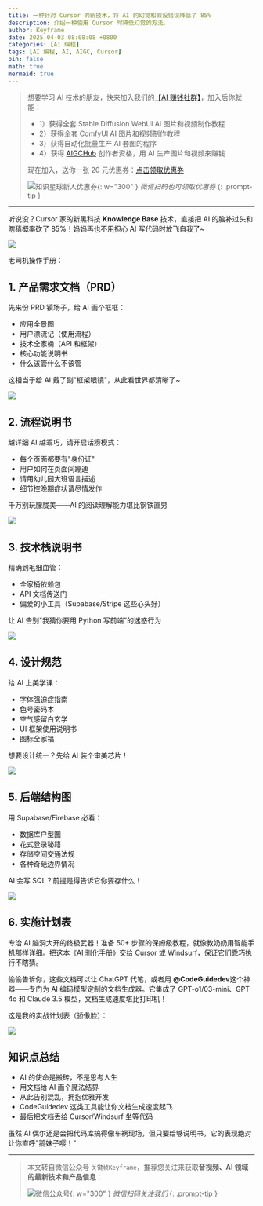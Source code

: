 ```yaml
---
title: 一种针对 Cursor 的新技术，将 AI 的幻觉和假设错误降低了 85%
description: 介绍一种使用 Cursor 时降低幻觉的方法。
author: Keyframe
date: 2025-04-03 08:08:08 +0800
categories: [AI 编程]
tags: [AI 编程, AI, AIGC, Cursor]
pin: false
math: true
mermaid: true
---
```




>想要学习 AI 技术的朋友，快来加入我们的<a href="https://t.zsxq.com/nd3Wj" target="_blank" rel="noopener noreferrer">【AI 赚钱社群】</a>，加入后你就能：
>
>- 1）获得全套 Stable Diffusion WebUI AI 图片和视频制作教程
>- 2）获得全套 ComfyUI AI 图片和视频制作教程
>- 3）获得自动化批量生产 AI 套图的程序
>- 4）获得 <a href="https://www.aigchub.ai" target="_blank" rel="noopener noreferrer">AIGCHub</a> 创作者资格，用 AI 生产图片和视频来赚钱
>
>现在加入，送你一张 20 元优惠券：<a href="https://t.zsxq.com/nd3Wj" target="_blank" rel="noopener noreferrer">点击领取优惠券</a>
>
>![知识星球新人优惠券](assets/img/aigc-zsxq-coupon.png){: w="300" }
>_微信扫码也可领取优惠券_
{: .prompt-tip }

---





听说没？Cursor 家的新黑科技 **Knowledge Base** 技术，直接把 AI 的脑补过头和瞎猜概率砍了 85%！妈妈再也不用担心 AI 写代码时放飞自我了~

![](assets/resource/aigc-programming/ckb-1.jpeg)

老司机操作手册：

## 1. 产品需求文档（PRD）



先来份 PRD 镇场子，给 AI 画个框框：

- 应用全景图  
- 用户漂流记（使用流程）  
- 技术全家桶（API 和框架）  
- 核心功能说明书  
- 什么该管什么不该管  

这相当于给 AI 戴了副"框架眼镜"，从此看世界都清晰了~  

![](assets/resource/aigc-programming/ckb-2.png)

## 2. 流程说明书

越详细 AI 越乖巧，请开启话痨模式：  

- 每个页面都要有"身份证"  
- 用户如何在页面间蹦迪  
- 请用幼儿园大班语言描述  
- 细节控晚期症状请尽情发作  

千万别玩朦胧美——AI 的阅读理解能力堪比钢铁直男  

![](assets/resource/aigc-programming/ckb-3.png)

## 3. 技术栈说明书

精确到毛细血管：  

- 全家桶依赖包  
- API 文档传送门  
- 偏爱的小工具（Supabase/Stripe 这些心头好）  

让 AI 告别"我猜你要用 Python 写前端"的迷惑行为  

![](assets/resource/aigc-programming/ckb-4.png)  

## 4. 设计规范

给 AI 上美学课：  

- 字体强迫症指南  
- 色号密码本  
- 空气感留白玄学  
- UI 框架使用说明书  
- 图标全家福  

想要设计统一？先给 AI 装个审美芯片！  

![](assets/resource/aigc-programming/ckb-5.png)

## 5. 后端结构图

用 Supabase/Firebase 必看：

- 数据库户型图  
- 花式登录秘籍  
- 存储空间交通法规  
- 各种奇葩边界情况  

AI 会写 SQL？前提是得告诉它你要存什么！

![](assets/resource/aigc-programming/ckb-6.png)

## 6. 实施计划表

专治 AI 脑洞大开的终极武器！准备 50+ 步骤的保姆级教程，就像教奶奶用智能手机那样详细。把这本《AI 驯化手册》交给 Cursor 或 Windsurf，保证它们乖巧执行不瞎猜。

偷偷告诉你，这些文档可以让 ChatGPT 代笔，或者用 **@CodeGuidedev**这个神器——专门为 AI 编码模型定制的文档生成器。它集成了 GPT-o1/03-mini、GPT-4o 和 Claude 3.5 模型，文档生成速度堪比打印机！

这是我的实战计划表（骄傲脸）：

![](assets/resource/aigc-programming/ckb-7.png)

## 知识点总结

- AI 的使命是搬砖，不是思考人生  
- 用文档给 AI 画个魔法结界  
- 从此告别混乱，拥抱优雅开发  
- CodeGuidedev 这类工具能让你文档生成速度起飞  
- 最后把文档丢给 Cursor/Windsurf 坐等代码  

虽然 AI 偶尔还是会把代码库搞得像车祸现场，但只要给够说明书，它的表现绝对让你直呼"鹅妹子嘤！"











---

> 本文转自微信公众号 `关键帧Keyframe`，推荐您关注来获取**音视频、AI 领域的最新技术和产品信息**：
>
>![微信公众号](assets/img/keyframe-mp.jpg){: w="300" }
>_微信扫码关注我们_
{: .prompt-tip }

